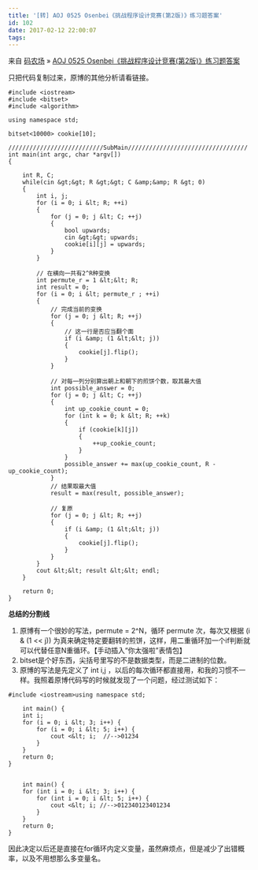 ```yaml
---
title: '[转] AOJ 0525 Osenbei《挑战程序设计竞赛(第2版)》练习题答案'
id: 102
date: 2017-02-12 22:00:07
tags:
---
```


来自 [码农场](http://www.hankcs.com/) » [AOJ 0525 Osenbei《挑战程序设计竞赛(第2版)》练习题答案](http://www.hankcs.com/program/cpp/aoj-0525-osenbei-challenge-programming-contest-2nd-edition-exercises-answers.html)

只把代码复制过来，原博的其他分析请看链接。
```
#include <iostream>
#include <bitset>
#include <algorithm>

using namespace std;

bitset<10000> cookie[10];

///////////////////////////SubMain//////////////////////////////////
int main(int argc, char *argv[])
{

    int R, C;
    while(cin &gt;&gt; R &gt;&gt; C &amp;&amp; R &gt; 0)
    {
        int i, j;
        for (i = 0; i &lt; R; ++i)
        {
            for (j = 0; j &lt; C; ++j)
            {
                bool upwards;
                cin &gt;&gt; upwards;
                cookie[i][j] = upwards;
            }
        }

        // 在横向一共有2^R种变换
        int permute_r = 1 &lt;&lt; R;
        int result = 0;
        for (i = 0; i &lt; permute_r ; ++i)
        {
            // 完成当前的变换
            for (j = 0; j &lt; R; ++j)
            {
                // 这一行是否应当翻个面
                if (i &amp; (1 &lt;&lt; j))
                {
                    cookie[j].flip();
                }
            }

            // 对每一列分别算出朝上和朝下的煎饼个数，取其最大值
            int possible_answer = 0;
            for (j = 0; j &lt; C; ++j)
            {
                int up_cookie_count = 0;
                for (int k = 0; k &lt; R; ++k)
                {
                    if (cookie[k][j])
                    {
                        ++up_cookie_count;
                    }
                }
                possible_answer += max(up_cookie_count, R - up_cookie_count);
            }
            // 结果取最大值
            result = max(result, possible_answer);

            // 复原
            for (j = 0; j &lt; R; ++j)
            {
                if (i &amp; (1 &lt;&lt; j))
                {
                    cookie[j].flip();
                }
            }
        }
        cout &lt;&lt; result &lt;&lt; endl;
    }

    return 0;
}
```

____________________总结的分割线____________________

1.  原博有一个很妙的写法，permute = 2^N，循环 permute 次，每次又根据 (i &amp; (1 &lt;&lt; j)) 为真来确定特定要翻转的煎饼，这样，用二重循环加一个if判断就可以代替任意N重循环。【手动插入“你太强啦”表情包】
2.  bitset是个好东西，尖括号里写的不是数据类型，而是二进制的位数。
3.  原博的写法是先定义了 int i,j ，以后的每次循环都直接用，和我的习惯不一样。我照着原博代码写的时候就发现了一个问题，经过测试如下：

```
#include <iostream>using namespace std;

    int main() {
    int i;
    for (i = 0; i &lt; 3; i++) {
        for (i = 0; i &lt; 5; i++) {
            cout <&lt; i;  //-->01234
        }
    }
    return 0;
}
```

```\n#include <iostream>using namespace std;

    int main() {
    for (int i = 0; i &lt; 3; i++) {
        for (int i = 0; i &lt; 5; i++) {
            cout <&lt; i; //-->012340123401234
        }
    }
    return 0;
}
```


因此决定以后还是直接在for循环内定义变量，虽然麻烦点，但是减少了出错概率，以及不用想那么多变量名。